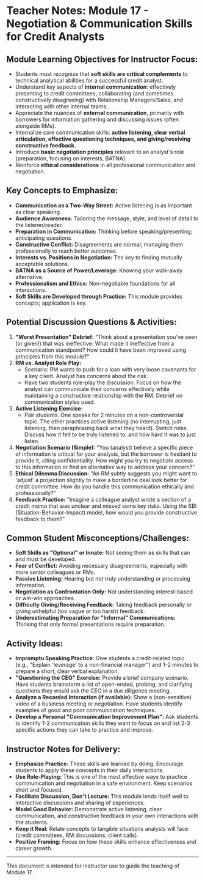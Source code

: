 # Teacher Notes: Module 17 - Negotiation & Communication Skills for Credit Analysts

## Module Learning Objectives for Instructor Focus:

*   Students must recognize that **soft skills are critical complements** to technical analytical abilities for a successful credit analyst.
*   Understand key aspects of **internal communication**: effectively presenting to credit committees, collaborating (and sometimes constructively disagreeing) with Relationship Managers/Sales, and interacting with other internal teams.
*   Appreciate the nuances of **external communication**, primarily with borrowers for information gathering and discussing issues (often alongside RMs).
*   Internalize core communication skills: **active listening, clear verbal articulation, effective questioning techniques, and giving/receiving constructive feedback.**
*   Introduce **basic negotiation principles** relevant to an analyst's role (preparation, focusing on interests, BATNA).
*   Reinforce **ethical considerations** in all professional communication and negotiation.

## Key Concepts to Emphasize:

*   **Communication as a Two-Way Street:** Active listening is as important as clear speaking.
*   **Audience Awareness:** Tailoring the message, style, and level of detail to the listener/reader.
*   **Preparation in Communication:** Thinking before speaking/presenting; anticipating questions.
*   **Constructive Conflict:** Disagreements are normal; managing them professionally to reach better outcomes.
*   **Interests vs. Positions in Negotiation:** The key to finding mutually acceptable solutions.
*   **BATNA as a Source of Power/Leverage:** Knowing your walk-away alternative.
*   **Professionalism and Ethics:** Non-negotiable foundations for all interactions.
*   **Soft Skills are Developed through Practice:** This module provides concepts; application is key.

## Potential Discussion Questions & Activities:

1.  **"Worst Presentation" Debrief:** "Think about a presentation you've seen (or given!) that was ineffective. What made it ineffective from a communication standpoint? How could it have been improved using principles from this module?"
2.  **RM vs. Analyst Role Play:**
    *   Scenario: RM wants to push for a loan with very loose covenants for a key client. Analyst has concerns about the risk.
    *   Have two students role-play the discussion. Focus on how the analyst can communicate their concerns effectively while maintaining a constructive relationship with the RM. Debrief on communication styles used.
3.  **Active Listening Exercise:**
    *   Pair students. One speaks for 2 minutes on a non-controversial topic. The other practices active listening (no interrupting, just listening, then paraphrasing back what they heard). Switch roles. Discuss how it felt to be truly listened to, and how hard it was to just listen.
4.  **Negotiation Scenario (Simple):** "You (analyst) believe a specific piece of information is critical for your analysis, but the borrower is hesitant to provide it, citing confidentiality. How might you try to negotiate access to this information or find an alternative way to address your concern?"
5.  **Ethical Dilemma Discussion:** "An RM subtly suggests you might want to 'adjust' a projection slightly to make a borderline deal look better for credit committee. How do you handle this communication ethically and professionally?"
6.  **Feedback Practice:** "Imagine a colleague analyst wrote a section of a credit memo that was unclear and missed some key risks. Using the SBI (Situation-Behavior-Impact) model, how would you provide constructive feedback to them?"

## Common Student Misconceptions/Challenges:

*   **Soft Skills as "Optional" or Innate:** Not seeing them as skills that can and must be developed.
*   **Fear of Conflict:** Avoiding necessary disagreements, especially with more senior colleagues or RMs.
*   **Passive Listening:** Hearing but not truly understanding or processing information.
*   **Negotiation as Confrontation Only:** Not understanding interest-based or win-win approaches.
*   **Difficulty Giving/Receiving Feedback:** Taking feedback personally or giving unhelpful (too vague or too harsh) feedback.
*   **Underestimating Preparation for "Informal" Communications:** Thinking that only formal presentations require preparation.

## Activity Ideas:

*   **Impromptu Speaking Practice:** Give students a credit-related topic (e.g., "Explain 'leverage' to a non-financial manager") and 1-2 minutes to prepare a short, clear verbal explanation.
*   **"Questioning the CEO" Exercise:** Provide a brief company scenario. Have students brainstorm a list of open-ended, probing, and clarifying questions they would ask the CEO in a due diligence meeting.
*   **Analyze a Recorded Interaction (if available):** Show a (non-sensitive) video of a business meeting or negotiation. Have students identify examples of good and poor communication techniques.
*   **Develop a Personal "Communication Improvement Plan":** Ask students to identify 1-2 communication skills they want to focus on and list 2-3 specific actions they can take to practice and improve.

## Instructor Notes for Delivery:

*   **Emphasize Practice:** These skills are learned by doing. Encourage students to apply these concepts in their daily interactions.
*   **Use Role-Playing:** This is one of the most effective ways to practice communication and negotiation in a safe environment. Keep scenarios short and focused.
*   **Facilitate Discussion, Don't Lecture:** This module lends itself well to interactive discussions and sharing of experiences.
*   **Model Good Behavior:** Demonstrate active listening, clear communication, and constructive feedback in your own interactions with the students.
*   **Keep it Real:** Relate concepts to tangible situations analysts will face (credit committees, RM discussions, client calls).
*   **Positive Framing:** Focus on how these skills enhance effectiveness and career growth.

---
This document is intended for instructor use to guide the teaching of Module 17.
